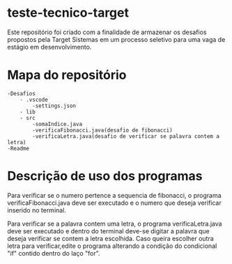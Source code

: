 # teste-tecnico-target
Este repositório foi criado com a finalidade de armazenar os desafios propostos pela Target Sistemas em um processo seletivo para uma vaga de estágio em desenvolvimento.
# Mapa do repositório
    -Desafios
        - .vscode
            -settings.json
        - lib
        - src
            -somaIndice.java
            -verificaFibonacci.java(desafio de fibonacci)
            -verificaLetra.java(desafio de verificar se palavra contem a letra)
    -Readme

# Descrição de uso dos programas
Para verificar se o numero pertence a sequencia de fibonacci, o programa verificaFibonacci.java deve ser executado e o numero que deseja verificar inserido no terminal.

Para verificar se a palavra contem uma letra, o programa verificaLetra.java deve ser executado e dentro do terminal deve-se digitar a palavra que deseja verificar se contem a letra escolhida. Caso queira escolher outra letra para verificar,edite o programa alterando a condição do condicional "if" contido dentro do laço "for".